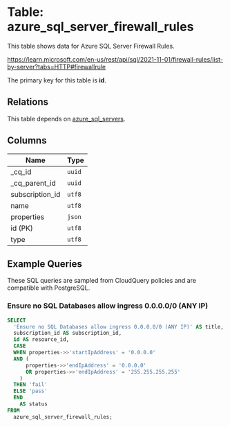 # Table: azure_sql_server_firewall_rules

This table shows data for Azure SQL Server Firewall Rules.

https://learn.microsoft.com/en-us/rest/api/sql/2021-11-01/firewall-rules/list-by-server?tabs=HTTP#firewallrule

The primary key for this table is **id**.

## Relations

This table depends on [azure_sql_servers](azure_sql_servers).

## Columns

| Name          | Type          |
| ------------- | ------------- |
|_cq_id|`uuid`|
|_cq_parent_id|`uuid`|
|subscription_id|`utf8`|
|name|`utf8`|
|properties|`json`|
|id (PK)|`utf8`|
|type|`utf8`|

## Example Queries

These SQL queries are sampled from CloudQuery policies and are compatible with PostgreSQL.

### Ensure no SQL Databases allow ingress 0.0.0.0/0 (ANY IP)

```sql
SELECT
  'Ensure no SQL Databases allow ingress 0.0.0.0/0 (ANY IP)' AS title,
  subscription_id AS subscription_id,
  id AS resource_id,
  CASE
  WHEN properties->>'startIpAddress' = '0.0.0.0'
  AND (
      properties->>'endIpAddress' = '0.0.0.0'
      OR properties->>'endIpAddress' = '255.255.255.255'
    )
  THEN 'fail'
  ELSE 'pass'
  END
    AS status
FROM
  azure_sql_server_firewall_rules;
```


